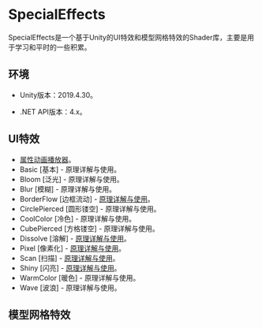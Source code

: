 # SpecialEffects

SpecialEffects是一个基于Unity的UI特效和模型网格特效的Shader库，主要是用于学习和平时的一些积累。

## 环境

- Unity版本：2019.4.30。

- .NET API版本：4.x。

## UI特效

- [属性动画播放器](https://wanderer.blog.csdn.net/article/details/119732392)。
- Basic [基本] - 原理详解与使用。
- Bloom [泛光] - 原理详解与使用。
- Blur [模糊] - 原理详解与使用。
- BorderFlow [边框流动] - [原理详解与使用](https://wanderer.blog.csdn.net/article/details/119868285)。
- CirclePierced [圆形镂空] - 原理详解与使用。
- CoolColor [冷色] - 原理详解与使用。
- CubePierced [方格镂空] - 原理详解与使用。
- Dissolve [溶解] - [原理详解与使用](https://wanderer.blog.csdn.net/article/details/120237414)。
- Pixel [像素化] - [原理详解与使用](https://wanderer.blog.csdn.net/article/details/120561525)。
- Scan [扫描] - [原理详解与使用](https://wanderer.blog.csdn.net/article/details/120420385)。
- Shiny [闪亮] - [原理详解与使用](https://wanderer.blog.csdn.net/article/details/120066411)。
- WarmColor [暖色] - 原理详解与使用。
- Wave [波浪] - 原理详解与使用。

## 模型网格特效